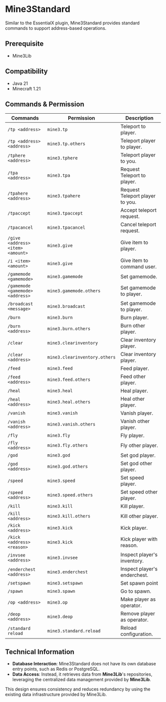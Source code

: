 # Mine3Standard

Similar to the EssentialX plugin, Mine3Standard provides standard commands to support address-based operations.

## Prerequisite

- Mine3Lib

## Compatibility

- Java 21
- Minecraft 1.21

## Commands & Permission

| Commands                          | Permission                    | Description                     |
| --------------------------------- | ----------------------------- | ------------------------------- |
| `/tp <address>`                   | `mine3.tp`                    | Teleport to player.             |
| `/tp <address> <address>`         | `mine3.tp.others`             | Teleport player to player.      |
| `/tphere <address>`               | `mine3.tphere`                | Teleport player to you.         |
| `/tpa <address>`                  | `mine3.tpa`                   | Request Teleport to player.     |
| `/tpahere <address>`              | `mine3.tpahere`               | Request Teleport player to you. |
| `/tpaccept`                       | `mine3.tpaccept`              | Accept teleport request.        |
| `/tpacancel`                      | `mine3.tpacancel`             | Cancel teleport request.        |
| `/give <address> <item> <amount>` | `mine3.give`                  | Give item to player.            |
| `/i <item> <amount>`              | `mine3.give`                  | Give item to command user.      |
| `/gamemode <gamemode>`            | `mine3.gamemode`              | Set gamemode.                   |
| `/gamemode <gamemode> <address>`  | `mine3.gamemode.others`       | Set gamemode to player.         |
| `/broadcast <message>`            | `mine3.broadcast`             | Set gamemode to player.         |
| `/burn`                           | `mine3.burn`                  | Burn player.                    |
| `/burn <address>`                 | `mine3.burn.others`           | Burn other player.              |
| `/clear`                          | `mine3.clearinventory`        | Clear inventory player.         |
| `/clear <address>`                | `mine3.clearinventory.others` | Clear inventory player.         |
| `/feed`                           | `mine3.feed`                  | Feed player.                    |
| `/feed <address>`                 | `mine3.feed.others`           | Feed other player.              |
| `/heal`                           | `mine3.heal`                  | Heal player.                    |
| `/heal <address>`                 | `mine3.heal.others`           | Heal other player.              |
| `/vanish`                         | `mine3.vanish`                | Vanish player.                  |
| `/vanish <address>`               | `mine3.vanish.others`         | Vanish other player.            |
| `/fly`                            | `mine3.fly`                   | Fly player.                     |
| `/fly <address>`                  | `mine3.fly.others`            | Fly other player.               |
| `/god`                            | `mine3.god`                   | Set god player.                 |
| `/god <address>`                  | `mine3.god.others`            | Set god other player.           |
| `/speed`                          | `mine3.speed`                 | Set speed player.               |
| `/speed <address>`                | `mine3.speed.others`          | Set speed other player.         |
| `/kill`                           | `mine3.kill`                  | Kill player.                    |
| `/kill <address>`                 | `mine3.kill.others`           | Kill other player.              |
| `/kick <address>`                 | `mine3.kick`                  | Kick player.                    |
| `/kick <address> <reason>`        | `mine3.kick`                  | Kick player with reason.        |
| `/invsee <address>`               | `mine3.invsee`                | Inspect player's inventory.     |
| `/enderchest <address>`           | `mine3.enderchest`            | Inspect player's enderchest.    |
| `/setspawn`                       | `mine3.setspawn`              | Set spawn point                 |
| `/spawn`                          | `mine3.spawn`                 | Go to spawn.                    |
| `/op <address>`                   | `mine3.op`                    | Make player as operator.        |
| `/deop <address>`                 | `mine3.deop`                  | Remove player as operator.      |
| `/standard reload`                | `mine3.standard.reload`       | Reload configuration.           |

## Technical Information

- **Database Interaction**: Mine3Standard does not have its own database entry points, such as Redis or PostgreSQL.
- **Data Access**: Instead, it retrieves data from **Mine3Lib**'s repositories, leveraging the centralized data management provided by **Mine3Lib**.

This design ensures consistency and reduces redundancy by using the existing data infrastructure provided by Mine3Lib.
